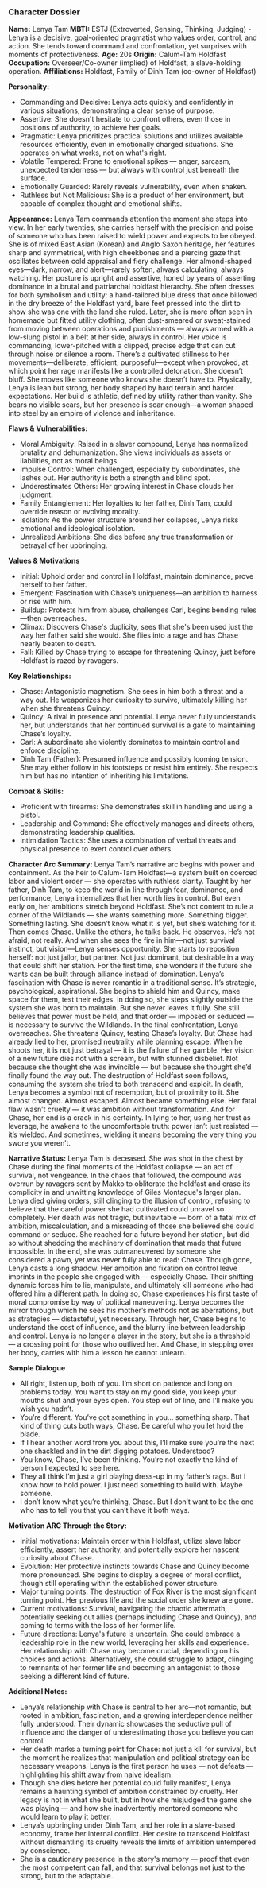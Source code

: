 ### Character Dossier

**Name:** Lenya Tam
**MBTI:** ESTJ (Extroverted, Sensing, Thinking, Judging) -  Lenya is a decisive, goal-oriented pragmatist who values order, control, and action. She tends toward command and confrontation, yet surprises with moments of protectiveness.
**Age:** 20s
**Origin:** Calum-Tam Holdfast
**Occupation:** Overseer/Co-owner (implied) of Holdfast, a slave-holding operation.
**Affiliations:** Holdfast, Family of Dinh Tam (co-owner of Holdfast)

**Personality:**
- Commanding and Decisive: Lenya acts quickly and confidently in various situations, demonstrating a clear sense of purpose.
- Assertive: She doesn't hesitate to confront others, even those in positions of authority, to achieve her goals.
- Pragmatic:  Lenya prioritizes practical solutions and utilizes available resources efficiently, even in emotionally charged situations. She operates on what works, not on what's right.
- Volatile Tempered: Prone to emotional spikes — anger, sarcasm, unexpected tenderness — but always with control just beneath the surface.
- Emotionally Guarded: Rarely reveals vulnerability, even when shaken.
- Ruthless but Not Malicious: She is a product of her environment, but capable of complex thought and emotional shifts.

**Appearance:** 
Lenya Tam commands attention the moment she steps into view. In her early twenties, she carries herself with the precision and poise of someone who has been raised to wield power and expects to be obeyed. She is of mixed East Asian (Korean) and Anglo Saxon heritage, her features sharp and symmetrical, with high cheekbones and a piercing gaze that oscillates between cold appraisal and fiery challenge. Her almond-shaped eyes—dark, narrow, and alert—rarely soften, always calculating, always watching.
Her posture is upright and assertive, honed by years of asserting dominance in a brutal and patriarchal holdfast hierarchy. She often dresses for both symbolism and utility: a hand-tailored blue dress that once billowed in the dry breeze of the Holdfast yard, bare feet pressed into the dirt to show she was one with the land she ruled. Later, she is more often seen in homemade but fitted utility clothing, often dust-smeared or sweat-stained from moving between operations and punishments — always armed with a low-slung pistol in a belt at her side, always in control.
Her voice is commanding, lower-pitched with a clipped, precise edge that can cut through noise or silence a room. There’s a cultivated stillness to her movements—deliberate, efficient, purposeful—except when provoked, at which point her rage manifests like a controlled detonation. She doesn’t bluff. She moves like someone who knows she doesn’t have to.
Physically, Lenya is lean but strong, her body shaped by hard terrain and harder expectations. Her build is athletic, defined by utility rather than vanity. She bears no visible scars, but her presence is scar enough—a woman shaped into steel by an empire of violence and inheritance.

**Flaws & Vulnerabilities:**
- Moral Ambiguity: Raised in a slaver compound, Lenya has normalized brutality and dehumanization. She views individuals as assets or liabilities, not as moral beings.
- Impulse Control: When challenged, especially by subordinates, she lashes out. Her authority is both a strength and blind spot.
- Underestimates Others: Her growing interest in Chase clouds her judgment.
- Family Entanglement: Her loyalties to her father, Dinh Tam, could override reason or evolving morality.
- Isolation: As the power structure around her collapses, Lenya risks emotional and ideological isolation.
- Unrealized Ambitions: She dies before any true transformation or betrayal of her upbringing.

**Values & Motivations**
- Initial: Uphold order and control in Holdfast, maintain dominance, prove herself to her father.
- Emergent: Fascination with Chase’s uniqueness—an ambition to harness or rise with him.
- Buildup: Protects him from abuse, challenges Carl, begins bending rules—then overreaches.
- Climax: Discovers Chase's duplicity, sees that she's been used just the way her father said she would. She flies into a rage and has Chase nearly beaten to death.
- Fall: Killed by Chase trying to escape for threatening Quincy, just before Holdfast is razed by ravagers.

**Key Relationships:**
- Chase: Antagonistic magnetism. She sees in him both a threat and a way out. He weaponizes her curiosity to survive, ultimately killing her when she threatens Quincy.
- Quincy: A rival in presence and potential. Lenya never fully understands her, but understands that her continued survival is a gate to maintaining Chase’s loyalty.
- Carl: A subordinate she violently dominates to maintain control and enforce discipline.
- Dinh Tam (Father): Presumed influence and possibly looming tension. She may either follow in his footsteps or resist him entirely. She respects him but has no intention of inheriting his limitations.

**Combat & Skills:**
- Proficient with firearms: She demonstrates skill in handling and using a pistol.
- Leadership and Command: She effectively manages and directs others, demonstrating leadership qualities.
- Intimidation Tactics: She uses a combination of verbal threats and physical presence to exert control over others.

**Character Arc Summary:**
Lenya Tam’s narrative arc begins with power and containment. As the heir to Calum-Tam Holdfast—a system built on coerced labor and violent order — she operates with ruthless clarity. Taught by her father, Dinh Tam, to keep the world in line through fear, dominance, and performance, Lenya internalizes that her worth lies in control. But even early on, her ambitions stretch beyond Holdfast. She’s not content to rule a corner of the Wildlands — she wants something more. Something bigger. Something lasting. She doesn’t know what it is yet, but she’s watching for it.
Then comes Chase. Unlike the others, he talks back. He observes. He’s not afraid, not really. And when she sees the fire in him—not just survival instinct, but vision—Lenya senses opportunity. She starts to reposition herself: not just jailor, but partner. Not just dominant, but desirable in a way that could shift her station. For the first time, she wonders if the future she wants can be built through alliance instead of domination.
Lenya’s fascination with Chase is never romantic in a traditional sense. It’s strategic, psychological, aspirational. She begins to shield him and Quincy, make space for them, test their edges. In doing so, she steps slightly outside the system she was born to maintain. But she never leaves it fully. She still believes that power must be held, and that order — imposed or seduced — is necessary to survive the Wildlands.
In the final confrontation, Lenya overreaches. She threatens Quincy, testing Chase’s loyalty. But Chase had already lied to her, promised neutrality while planning escape. When he shoots her, it is not just betrayal — it is the failure of her gamble. Her vision of a new future dies not with a scream, but with stunned disbelief. Not because she thought she was invincible — but because she thought she’d finally found the way out.
The destruction of Holdfast soon follows, consuming the system she tried to both transcend and exploit. In death, Lenya becomes a symbol not of redemption, but of proximity to it. She almost changed. Almost escaped. Almost became something else. Her fatal flaw wasn’t cruelty — it was ambition without transformation.
And for Chase, her end is a crack in his certainty. In lying to her, using her trust as leverage, he awakens to the uncomfortable truth: power isn’t just resisted — it’s wielded. And sometimes, wielding it means becoming the very thing you swore you weren’t.

**Narrative Status:**
Lenya Tam is deceased. She was shot in the chest by Chase during the final moments of the Holdfast collapse — an act of survival, not vengeance. In the chaos that followed, the compound was overrun by ravagers sent by Makko to obliterate the holdfast and erase its complicity in and unwitting knowledge of Giles Montague's larger plan. Lenya died giving orders, still clinging to the illusion of control, refusing to believe that the careful power she had cultivated could unravel so completely.
Her death was not tragic, but inevitable — born of a fatal mix of ambition, miscalculation, and a misreading of those she believed she could command or seduce. She reached for a future beyond her station, but did so without shedding the machinery of domination that made that future impossible. In the end, she was outmaneuvered by someone she considered a pawn, yet was never fully able to read: Chase.
Though gone, Lenya casts a long shadow. Her ambition and fixation on control leave imprints in the people she engaged with — especially Chase. Their shifting dynamic forces him to lie, manipulate, and ultimately kill someone who had offered him a different path. In doing so, Chase experiences his first taste of moral compromise by way of political maneuvering. Lenya becomes the mirror through which he sees his mother’s methods not as aberrations, but as strategies — distasteful, yet necessary. Through her, Chase begins to understand the cost of influence, and the blurry line between leadership and control.
Lenya is no longer a player in the story, but she is a threshold — a crossing point for those who outlived her. And Chase, in stepping over her body, carries with him a lesson he cannot unlearn.

**Sample Dialogue**
- All right, listen up, both of you. I’m short on patience and long on problems today. You want to stay on my good side, you keep your mouths shut and your eyes open. You step out of line, and I’ll make you wish you hadn’t.
- You’re different. You’ve got something in you… something sharp. That kind of thing cuts both ways, Chase. Be careful who you let hold the blade.
- If I hear another word from you about this, I’ll make sure you’re the next one shackled and in the dirt digging potatoes. Understood?
- You know, Chase, I’ve been thinking. You’re not exactly the kind of person I expected to see here.
- They all think I’m just a girl playing dress-up in my father’s rags. But I know how to hold power. I just need something to build with. Maybe someone.
- I don’t know what you’re thinking, Chase. But I don’t want to be the one who has to tell you that you can’t have it both ways.

**Motivation ARC Through the Story:**
- Initial motivations: Maintain order within Holdfast, utilize slave labor efficiently, assert her authority, and potentially explore her nascent curiosity about Chase.
- Evolution: Her protective instincts towards Chase and Quincy become more pronounced.  She begins to display a degree of moral conflict, though still operating within the established power structure.
- Major turning points: The destruction of Fox River is the most significant turning point.  Her previous life and the social order she knew are gone.
- Current motivations:  Survival, navigating the chaotic aftermath, potentially seeking out allies (perhaps including Chase and Quincy), and coming to terms with the loss of her former life.
- Future directions:  Lenya's future is uncertain.  She could embrace a leadership role in the new world, leveraging her skills and experience. Her relationship with Chase may become crucial, depending on his choices and actions.  Alternatively, she could struggle to adapt, clinging to remnants of her former life and becoming an antagonist to those seeking a different kind of future.

**Additional Notes:**
-  Lenya’s relationship with Chase is central to her arc—not romantic, but rooted in ambition, fascination, and a growing interdependence neither fully understood. Their dynamic showcases the seductive pull of influence and the danger of underestimating those you believe you can control.
-  Her death marks a turning point for Chase: not just a kill for survival, but the moment he realizes that manipulation and political strategy can be necessary weapons. Lenya is the first person he uses — not defeats — highlighting his shift away from naive idealism.
-  Though she dies before her potential could fully manifest, Lenya remains a haunting symbol of ambition constrained by cruelty. Her legacy is not in what she built, but in how she misjudged the game she was playing — and how she inadvertently mentored someone who would learn to play it better.
- Lenya’s upbringing under Dinh Tam, and her role in a slave-based economy, frame her internal conflict. Her desire to transcend Holdfast without dismantling its cruelty reveals the limits of ambition untempered by conscience.
- She is a cautionary presence in the story's memory — proof that even the most competent can fall, and that survival belongs not just to the strong, but to the adaptable.